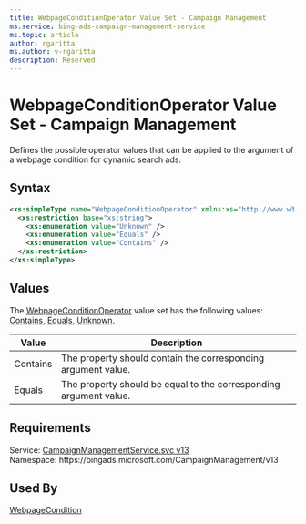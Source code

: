 ```yaml
---
title: WebpageConditionOperator Value Set - Campaign Management
ms.service: bing-ads-campaign-management-service
ms.topic: article
author: rgaritta
ms.author: v-rgaritta
description: Reserved.
---
```

# WebpageConditionOperator Value Set - Campaign Management
Defines the possible operator values that can be applied to the argument of a webpage condition for dynamic search ads.

## Syntax
```xml
<xs:simpleType name="WebpageConditionOperator" xmlns:xs="http://www.w3.org/2001/XMLSchema">
  <xs:restriction base="xs:string">
    <xs:enumeration value="Unknown" />
    <xs:enumeration value="Equals" />
    <xs:enumeration value="Contains" />
  </xs:restriction>
</xs:simpleType>
```

## <a name="values"></a>Values

The [WebpageConditionOperator](webpageconditionoperator.md) value set has the following values: [Contains](#contains), [Equals](#equals), [Unknown](#unknown).

|Value|Description|
|-----------|---------------|
|<a name="contains"></a>Contains|The property should contain the corresponding argument value.|
|<a name="equals"></a>Equals|The property should be equal to the corresponding argument value.|

## Requirements
Service: [CampaignManagementService.svc v13](https://campaign.api.bingads.microsoft.com/Api/Advertiser/CampaignManagement/v13/CampaignManagementService.svc)  
Namespace: https\://bingads.microsoft.com/CampaignManagement/v13  

## Used By
[WebpageCondition](webpagecondition.md)  
